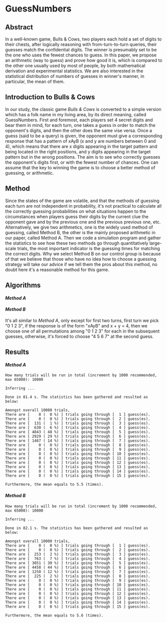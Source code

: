 # GuessNumbers

## Abstract
In a well-known game, Bulls & Cows, two players each hold a set of digits to their chests, after logically reasoning with from-turn-to-turn queries, their guesses match the confidential digits. The winner is presumably set to be the one who uses the fewest chances to guess. In this paper, we propose an arithmetic (way to guess) and prove how good it is, which is compared to the other one usually used by most of people, by both mathematical derivation and experimental statistics. We are also interested in the statistical distribution of numbers of guesses in winner's manner, in particular, the mean of them.

## Introduction to Bulls & Cows

In our study, the classic game *Bulls & Cows* is converted to a simple version which has a folk name in my living area, by its direct meaning, called GuessNumbers. First and foremost, each players set 4 secret digits and bear them in mind, for each turn, one takes a guess in order to match the opponent's digits, and then the other does the same vise versa. Once a guess (said to be a query) is given, the opponent must give a corresponding response that has a pattern of xAyB (x and y are numbers between 0 and 4), which means that there are x digits appearing in the target pattern and being located in the right positions, and y digits appearing in the target pattern but in the wrong positions. The aim is to see who correctly guesses the opponent's digits first, or with the fewest number of chances. One can assume that the key to winning the game is to choose a better method of guessing, or arithmetic.

## Method
Since the states of the game are volatile, and that the methods of guessing each turn are not independent in probability, it's not practical to calculate all the correctly guessing probabilities on what situations happen to the circumstances when players guess their digits by the current clue the opponent gave and by the previous one and the previous previous one, etc. Alternatively, we give two arithmetics, one is the widely used method of guessing, called Method B, the other is the mainly proposed arithmetic in our paper, called Method A. Then we code a simulation program and gather the statistics to see how these two methods go through quantitatively large-scale trials, the most important indicator is the guessing times for matching the correct digits. Why we select Method B on our control group is because of that we believe that those who have no idea how to choose a guessing strategy will take our advice if we tell them the pros about this method, no doubt here it's a reasonable method for this game.

## Algorithms
#### *Method A*
#### *Method B*
It's all similar to _Method A_, only except for first two turns, first turn we pick "0 1 2 3", if the response is of the form "xAyB" and x + y = 4, then we choose one of all permutations among "0 1 2 3" for each in the subsequent guesses, otherwise, it's forced to choose "4 5 6 7" at the second guess.
## Results
#### *Method A*
```
How many trials will be run in total (increment by 1000 recommended, max 65000): 10000

Inferring ...

Done in 81.4 s. The statistics has been gathered and resulted as below:

Amongst overall 10000 trials,
There are [    0 (  0 %) ] trials going through [  1 ] guess(es).
There are [    0 (  0 %) ] trials going through [  2 ] guess(es).
There are [  131 (  1 %) ] trials going through [  3 ] guess(es).
There are [  630 (  6 %) ] trials going through [  4 ] guess(es).
There are [ 4843 ( 48 %) ] trials going through [  5 ] guess(es).
There are [ 2929 ( 29 %) ] trials going through [  6 ] guess(es).
There are [ 1467 ( 14 %) ] trials going through [  7 ] guess(es).
There are [    0 (  0 %) ] trials going through [  8 ] guess(es).
There are [    0 (  0 %) ] trials going through [  9 ] guess(es).
There are [    0 (  0 %) ] trials going through [ 10 ] guess(es).
There are [    0 (  0 %) ] trials going through [ 11 ] guess(es).
There are [    0 (  0 %) ] trials going through [ 12 ] guess(es).
There are [    0 (  0 %) ] trials going through [ 13 ] guess(es).
There are [    0 (  0 %) ] trials going through [ 14 ] guess(es).
There are [    0 (  0 %) ] trials going through [ 15 ] guess(es).

Furthermore, the mean equals to 5.5 (times).
```
#### *Method B*
```
How many trials will be run in total (increment by 1000 recommended, max 65000): 10000

Inferring ...

Done in 82.1 s. The statistics has been gathered and resulted as below:

Amongst overall 10000 trials,
There are [    0 (  0 %) ] trials going through [  1 ] guess(es).
There are [    0 (  0 %) ] trials going through [  2 ] guess(es).
There are [  253 (  2 %) ] trials going through [  3 ] guess(es).
There are [  763 (  7 %) ] trials going through [  4 ] guess(es).
There are [ 3051 ( 30 %) ] trials going through [  5 ] guess(es).
There are [ 4458 ( 44 %) ] trials going through [  6 ] guess(es).
There are [ 1250 ( 12 %) ] trials going through [  7 ] guess(es).
There are [  225 (  2 %) ] trials going through [  8 ] guess(es).
There are [    0 (  0 %) ] trials going through [  9 ] guess(es).
There are [    0 (  0 %) ] trials going through [ 10 ] guess(es).
There are [    0 (  0 %) ] trials going through [ 11 ] guess(es).
There are [    0 (  0 %) ] trials going through [ 12 ] guess(es).
There are [    0 (  0 %) ] trials going through [ 13 ] guess(es).
There are [    0 (  0 %) ] trials going through [ 14 ] guess(es).
There are [    0 (  0 %) ] trials going through [ 15 ] guess(es).

Furthermore, the mean equals to 5.6 (times).
